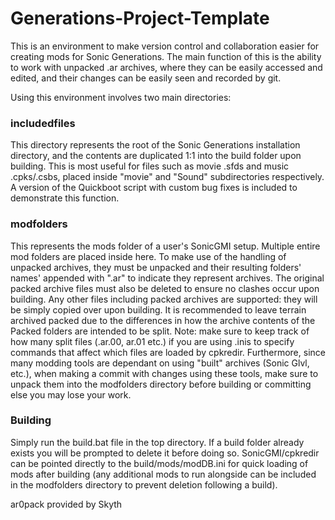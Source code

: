 # Generations-Project-Template
This is an environment to make version control and collaboration easier for creating mods for Sonic Generations. The main function of this is the ability to work with unpacked .ar archives, where they can be easily accessed and edited, and their changes can be easily seen and recorded by git.

Using this environment involves two main directories:

### includedfiles
This directory represents the root of the Sonic Generations installation directory, and the contents are duplicated 1:1 into the build folder upon building. This is most useful for files such as movie .sfds and music .cpks/.csbs, placed inside "movie" and "Sound" subdirectories respectively. A version of the Quickboot script with custom bug fixes is included to demonstrate this function.

### modfolders
This represents the mods folder of a user's SonicGMI setup. Multiple entire mod folders are placed inside here. To make use of the handling of unpacked archives, they must be unpacked and their resulting folders' names' appended with ".ar" to indicate they represent archives. The original packed archive files must also be deleted to ensure no clashes occur upon building. Any other files including packed archives are supported: they will be simply copied over upon building. It is recommended to leave terrain archived packed due to the differences in how the archive contents of the Packed folders are intended to be split.
Note: make sure to keep track of how many split files (.ar.00, ar.01 etc.) if you are using .inis to specify commands that affect which files are loaded by cpkredir. Furthermore, since many modding tools are dependant on using "built" archives (Sonic Glvl, etc.), when making a commit with changes using these tools, make sure to unpack them into the modfolders directory before building or committing else you may lose your work.

### Building
Simply run the build.bat file in the top directory. If a build folder already exists you will be prompted to delete it before doing so. SonicGMI/cpkredir can be pointed directly to the build/mods/modDB.ini for quick loading of mods after building (any additional mods to run alongside can be included in the modfolders directory to prevent deletion following a build).

ar0pack provided by Skyth
